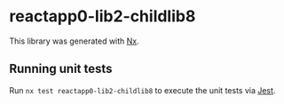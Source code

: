 # reactapp0-lib2-childlib8

This library was generated with [Nx](https://nx.dev).

## Running unit tests

Run `nx test reactapp0-lib2-childlib8` to execute the unit tests via [Jest](https://jestjs.io).
